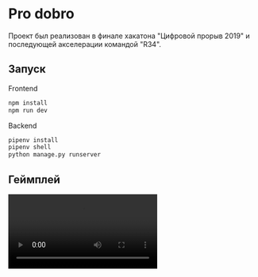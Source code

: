 # Pro dobro

Проект был реализован в финале хакатона "Цифровой прорыв 2019" и последующей акселерации командой "R34".

## Запуск

Frontend
```bash
npm install
npm run dev
```

Backend
```bash
pipenv install
pipenv shell
python manage.py runserver
```


## Геймплей

![](./videos/proccess.mp4)